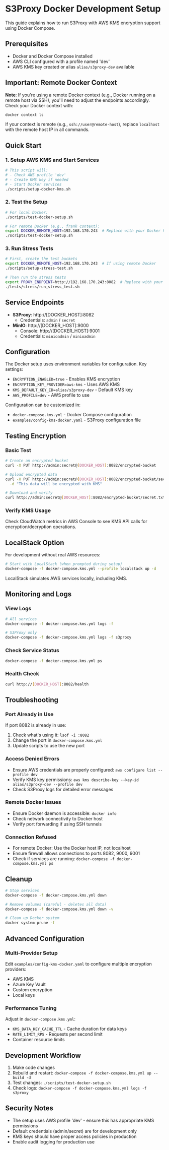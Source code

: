 # S3Proxy Docker Development Setup

This guide explains how to run S3Proxy with AWS KMS encryption support using Docker Compose.

## Prerequisites

- Docker and Docker Compose installed
- AWS CLI configured with a profile named 'dev'
- AWS KMS key created or alias `alias/s3proxy-dev` available

## Important: Remote Docker Context

**Note**: If you're using a remote Docker context (e.g., Docker running on a remote host via SSH), you'll need to adjust the endpoints accordingly. Check your Docker context with:

```bash
docker context ls
```

If your context is remote (e.g., `ssh://user@remote-host`), replace `localhost` with the remote host IP in all commands.

## Quick Start

### 1. Setup AWS KMS and Start Services

```bash
# This script will:
# - Check AWS profile 'dev'
# - Create KMS key if needed
# - Start Docker services
./scripts/setup-docker-kms.sh
```

### 2. Test the Setup

```bash
# For local Docker:
./scripts/test-docker-setup.sh

# For remote Docker (e.g., frank context):
export DOCKER_REMOTE_HOST=192.168.170.243  # Replace with your Docker host IP
./scripts/test-docker-setup.sh
```

### 3. Run Stress Tests

```bash
# First, create the test buckets
export DOCKER_REMOTE_HOST=192.168.170.243  # If using remote Docker
./scripts/setup-stress-test.sh

# Then run the stress tests
export PROXY_ENDPOINT=http://192.168.170.243:8082  # Replace with your Docker host
./tests/stress/run_stress_test.sh
```

## Service Endpoints

- **S3Proxy**: http://[DOCKER_HOST]:8082
  - Credentials: `admin` / `secret`
- **MinIO**: http://[DOCKER_HOST]:9000
  - Console: http://[DOCKER_HOST]:9001
  - Credentials: `minioadmin` / `minioadmin`

## Configuration

The Docker setup uses environment variables for configuration. Key settings:

- `ENCRYPTION_ENABLED=true` - Enables KMS encryption
- `ENCRYPTION_KEY_PROVIDER=aws-kms` - Uses AWS KMS
- `KMS_DEFAULT_KEY_ID=alias/s3proxy-dev` - Default KMS key
- `AWS_PROFILE=dev` - AWS profile to use

Configuration can be customized in:
- `docker-compose.kms.yml` - Docker Compose configuration
- `examples/config-kms-docker.yaml` - S3Proxy configuration file

## Testing Encryption

### Basic Test
```bash
# Create an encrypted bucket
curl -X PUT http://admin:secret@[DOCKER_HOST]:8082/encrypted-bucket

# Upload encrypted data
curl -X PUT http://admin:secret@[DOCKER_HOST]:8082/encrypted-bucket/secret.txt \
  -d "This data will be encrypted with KMS"

# Download and verify
curl http://admin:secret@[DOCKER_HOST]:8082/encrypted-bucket/secret.txt
```

### Verify KMS Usage
Check CloudWatch metrics in AWS Console to see KMS API calls for encryption/decryption operations.

## LocalStack Option

For development without real AWS resources:

```bash
# Start with LocalStack (when prompted during setup)
docker-compose -f docker-compose.kms.yml --profile localstack up -d
```

LocalStack simulates AWS services locally, including KMS.

## Monitoring and Logs

### View Logs
```bash
# All services
docker-compose -f docker-compose.kms.yml logs -f

# S3Proxy only
docker-compose -f docker-compose.kms.yml logs -f s3proxy
```

### Check Service Status
```bash
docker-compose -f docker-compose.kms.yml ps
```

### Health Check
```bash
curl http://[DOCKER_HOST]:8082/health
```

## Troubleshooting

### Port Already in Use
If port 8082 is already in use:
1. Check what's using it: `lsof -i :8082`
2. Change the port in `docker-compose.kms.yml`
3. Update scripts to use the new port

### Access Denied Errors
- Ensure AWS credentials are properly configured: `aws configure list --profile dev`
- Verify KMS key permissions: `aws kms describe-key --key-id alias/s3proxy-dev --profile dev`
- Check S3Proxy logs for detailed error messages

### Remote Docker Issues
- Ensure Docker daemon is accessible: `docker info`
- Check network connectivity to Docker host
- Verify port forwarding if using SSH tunnels

### Connection Refused
- For remote Docker: Use the Docker host IP, not localhost
- Ensure firewall allows connections to ports 8082, 9000, 9001
- Check if services are running: `docker-compose -f docker-compose.kms.yml ps`

## Cleanup

```bash
# Stop services
docker-compose -f docker-compose.kms.yml down

# Remove volumes (careful - deletes all data)
docker-compose -f docker-compose.kms.yml down -v

# Clean up Docker system
docker system prune -f
```

## Advanced Configuration

### Multi-Provider Setup
Edit `examples/config-kms-docker.yaml` to configure multiple encryption providers:
- AWS KMS
- Azure Key Vault
- Custom encryption
- Local keys

### Performance Tuning
Adjust in `docker-compose.kms.yml`:
- `KMS_DATA_KEY_CACHE_TTL` - Cache duration for data keys
- `RATE_LIMIT_RPS` - Requests per second limit
- Container resource limits

## Development Workflow

1. Make code changes
2. Rebuild and restart: `docker-compose -f docker-compose.kms.yml up --build -d`
3. Test changes: `./scripts/test-docker-setup.sh`
4. Check logs: `docker-compose -f docker-compose.kms.yml logs -f s3proxy`

## Security Notes

- The setup uses AWS profile 'dev' - ensure this has appropriate KMS permissions
- Default credentials (admin/secret) are for development only
- KMS keys should have proper access policies in production
- Enable audit logging for production use
